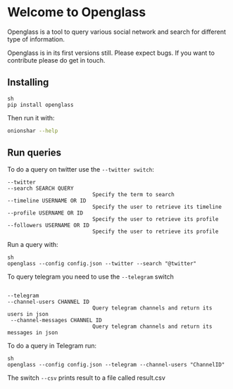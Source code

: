# Welcome to Openglass

Openglass is a tool to query various social network and search for different type
of information.

Openglass is in its first versions still. Please expect bugs.
If you want to contribute please do get in touch.

## Installing

```
sh
pip install openglass

```

Then run it with:

```sh
onionshar --help
```

## Run queries

To do a query on twitter use the `--twitter switch`:

```
--twitter
--search SEARCH QUERY
                           Specify the term to search
--timeline USERNAME OR ID
                           Specify the user to retrieve its timeline
--profile USERNAME OR ID
                           Specify the user to retrieve its profile
--followers USERNAME OR ID
                           Specify the user to retrieve its profile
```

Run a query with:

```
sh
openglass --config config.json --twitter --search "@twitter"
```

To query telegram you need to use the ``--telegram`` switch

```

--telegram
--channel-users CHANNEL ID
                           Query telegram channels and return its users in json
 --channel-messages CHANNEL ID
                           Query telegram channels and return its messages in json
```

To do a query in Telegram run:

```
sh
openglass --config config.json --telegram --channel-users "ChannelID"

```


The switch ` --csv ` prints result to a file called result.csv
